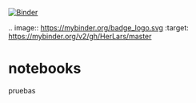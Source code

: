 [![Binder](https://mybinder.org/badge_logo.svg)](https://mybinder.org/v2/gh/HerLars/master)

.. image:: https://mybinder.org/badge_logo.svg
 :target: https://mybinder.org/v2/gh/HerLars/master
 
# notebooks
pruebas

